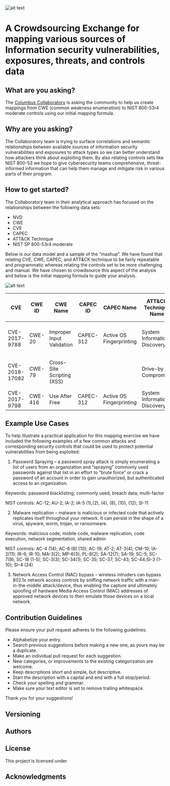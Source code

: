 ![alt text](https://github.com/ColumbusCollaboratory/MITRE_NIST/blob/master/cclogo.png) 
# A Crowdsourcing Exchange for mapping various sources of Information security vulnerabilities, exposures, threats, and controls data

## What are you asking?

The [Columbus Collaboratory](https://columbuscollaboratory.com/) is asking the community to help us create mappings from CWE (common weakness enumeration) to NIST 800-53r4 moderate controls using our initial mapping formula.


## Why are you asking?

The Collaboratory team is trying to surface correlations and semantic relationships between available sources of information security vulnerabilities and exposures to attack types so we can better understand how attackers think about exploiting them.  By also relating controls sets like NIST 800-53 we hope to give cybersecurity teams comprehensive, threat-informed information that can help them manage and mitigate risk in various parts of their program.

## How to get started?

The Collaboratory team in their analytical approach has focused on the relationships between the following data sets:
-	NVD
-	CWE
-	CVE
-	CAPEC
-	ATT&CK Technique
-	NIST SP 800-53r4 moderate

Below is our data model and a sample of the “mashup”.  We have found that relating CVE, CWE, CAPEC, and ATT&CK technique to be fairly repeatable and programmatic whereas relating the controls set to be more challenging and manual.  We have chosen to crowdsource this aspect of the analysis and below is the initial mapping formula to guide your analysis.


![alt text](https://github.com/ColumbusCollaboratory/MITRE_NIST/blob/master/datamodel.PNG) 

CVE	|CWE ID	|CWE Name	|CAPEC ID|	CAPEC Name	|ATT&CK Technique Name	|ATT&CK Technique ID	|NIST SP 800-53r4
---	|-----	|--------	|--------|	------------|-----------------------|---------------------|----------------
CVE-2017-9788|CWE-20|Improper Input Validation|CAPEC-312	|Active OS Fingerprinting	|System Information Discovery|T1082|	 AT-3(3), SI-2, SI-11|
CVE-2018-17082|CWE-79|Cross-Site Scripting (XSS)|||Drive-by Compromise|T1189	|AT-3(3), SI-2, SI-10
CVE-2017-9798|CWE-416|Use After Free|CAPEC-312|Active OS Fingerprinting|System Information Discovery|T1082|IA-5

## Example Use Cases

To help illustrate a practical application for this mapping exercise we have included the following examples of a few common attacks and corresponding security controls that could be used to protect potential vulnerabilities from being exploited:

1. Password Spraying – a password spray attack is simply enumerating a list of users from an organization and “spraying” commonly used passwords against that list in an effort to “brute force” or crack a password of an account in order to gain unauthorized, but authenticated access to an organization.

  Keywords: password blacklisting; commonly used, breach data; multi-factor	

  NIST controls: AC-12; AU-2; IA-2; IA-5 (1),(2), (4), (8), (10), (12); SI-11

2. Malware replication – malware is malicious or infected code that actively replicates itself throughout your network. It can persist in the shape of a virus, spyware, worm, trojan, or ransomware.

  Keywords: malicious code, mobile code, malware replication, code execution, network segmentation, shared admin 

  NIST controls: AC-4 (14); AC-6 (8) (10); AC-19; AT-2; AT-3(4); CM-10; IA-2(11); IR-6; IR-10; MA-3(2); MP-6(3); PL-8(2); SA-12(7); SA-19; SC-5; SC-7(9); SC-18 (1-5); SC-3(3); SC-34(1); SC-35; SC-37; SC-43; SC-44;SI-3 (1-10); SI-4 (24)

3. Network Access Control (NAC) bypass – wireless intruders can bypass 802.1x network access controls by sniffing network traffic with a man-in-the-middle attack/device, thus enabling the capture and ultimately spoofing of hardware Media Access Control (MAC) addresses of approved network devices to then emulate those devices on a local network.


## Contribution Guidelines

Please ensure your pull request adheres to the following guidelines:

- Alphabetize your entry.
- Search previous suggestions before making a new one, as yours may be a duplicate.
- Make an individual pull request for each suggestion.
- New categories, or improvements to the existing categorization are welcome.
- Keep descriptions short and simple, but descriptive.
- Start the description with a capital and end with a full stop/period.
- Check your spelling and grammar.
- Make sure your text editor is set to remove trailing whitespace.

Thank you for your suggestions!

## Versioning


## Authors



## License

This project is licensed under 

## Acknowledgments



